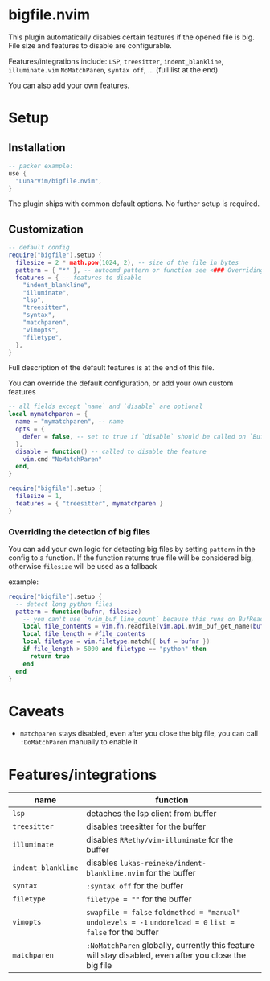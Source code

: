 # bigfile.nvim

This plugin automatically disables certain features if the opened file is big.
File size and features to disable are configurable.

Features/integrations include: `LSP`, `treesitter`, `indent_blankline`, `illuminate.vim` `NoMatchParen`, `syntax off`, ... (full list at the end)

You can also add your own features.

# Setup

## Installation

```lua
-- packer example:
use {
  "LunarVim/bigfile.nvim",
}
```

The plugin ships with common default options. No further setup is required.

## Customization

```lua
-- default config
require("bigfile").setup {
  filesize = 2 * math.pow(1024, 2), -- size of the file in bytes
  pattern = { "*" }, -- autocmd pattern or function see <### Overriding the detection of big files>
  features = { -- features to disable
    "indent_blankline",
    "illuminate",
    "lsp",
    "treesitter",
    "syntax",
    "matchparen",
    "vimopts",
    "filetype",
  },
}
```

Full description of the default features is at the end of this file.

You can override the default configuration, or add your own custom features

```lua
-- all fields except `name` and `disable` are optional
local mymatchparen = {
  name = "mymatchparen", -- name
  opts = {
    defer = false, -- set to true if `disable` should be called on `BufReadPost` and not `BufReadPre`
  },
  disable = function() -- called to disable the feature
    vim.cmd "NoMatchParen"
  end,
}

require("bigfile").setup {
  filesize = 1,
  features = { "treesitter", mymatchparen }
}
```

### Overriding the detection of big files

You can add your own logic for detecting big files by setting `pattern` in the
config to a function. If the function returns true file will be considered big,
otherwise `filesize` will be used as a fallback

example:

```lua
require("bigfile").setup {
  -- detect long python files
  pattern = function(bufnr, filesize)
    -- you can't use `nvim_buf_line_count` because this runs on BufReadPre
    local file_contents = vim.fn.readfile(vim.api.nvim_buf_get_name(bufnr))
    local file_length = #file_contents
    local filetype = vim.filetype.match({ buf = bufnr })
    if file_length > 5000 and filetype == "python" then
      return true
    end
  end
}
```

# Caveats

- `matchparen` stays disabled, even after you close the big file, you can call `:DoMatchParen` manually to enable it

# Features/integrations

| name               | function                                                                                                    |
| ------------------ | ----------------------------------------------------------------------------------------------------------- |
| `lsp`              | detaches the lsp client from buffer                                                                         |
| `treesitter`       | disables treesitter for the buffer                                                                          |
| `illuminate`       | disables `RRethy/vim-illuminate` for the buffer                                                             |
| `indent_blankline` | disables `lukas-reineke/indent-blankline.nvim` for the buffer                                               |
| `syntax`           | `:syntax off` for the buffer                                                                                |
| `filetype`         | `filetype = ""` for the buffer                                                                              |
| `vimopts`          | `swapfile = false` `foldmethod = "manual"` `undolevels = -1` `undoreload = 0` `list = false` for the buffer |
| `matchparen`       | `:NoMatchParen` globally, currently this feature will stay disabled, even after you close the big file      |
